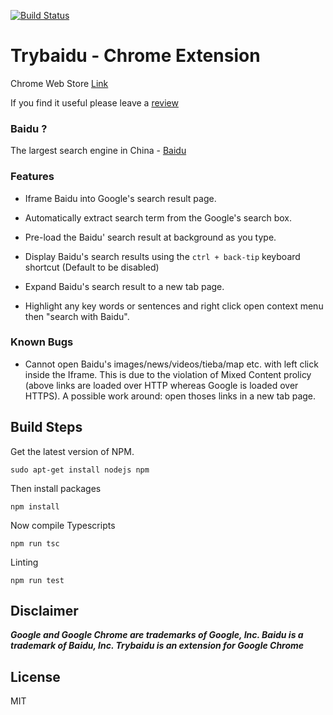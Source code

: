 [![Build Status](https://travis-ci.org/waynezhang1995/trybaidu-chrome-extension.svg?branch=master)](https://travis-ci.org/waynezhang1995/trybaidu-chrome-extension)

# Trybaidu - Chrome Extension

Chrome Web Store [Link](https://chrome.google.com/webstore/detail/trybaidu/ifmhokadajfjcndoggkfifjfghbldbmf)

If you find it useful please leave a [review](https://chrome.google.com/webstore/detail/trybaidu/ifmhokadajfjcndoggkfifjfghbldbmf/reviews)

### Baidu ?
The largest search engine in China - [Baidu](https://en.wikipedia.org/wiki/Baidu)

### Features

 - Iframe Baidu into Google's search result page.

 - Automatically extract search term from the Google's search box.

 - Pre-load the Baidu' search result at background as you type.

 - Display Baidu's search results using the ```ctrl + back-tip``` keyboard shortcut (Default to be disabled)

 - Expand Baidu's search result to a new tab page.

 - Highlight any key words or sentences and right click open context menu then "search with Baidu".

### Known Bugs

 - Cannot open Baidu's images/news/videos/tieba/map etc. with left click inside the Iframe. This is due to the violation of Mixed Content prolicy (above links are loaded over HTTP whereas Google is loaded over HTTPS). A possible work around: open thoses links in a new tab page. 

## Build Steps

Get the latest version of NPM.
```
sudo apt-get install nodejs npm
```

Then install packages
```
npm install
```

Now compile Typescripts
```
npm run tsc
```

Linting
```
npm run test
```
## Disclaimer
**_Google and Google Chrome are trademarks of Google, Inc. Baidu is a trademark of Baidu, Inc. Trybaidu is an extension for Google Chrome_**

## License

MIT

